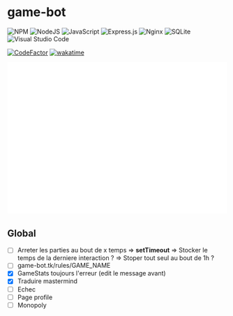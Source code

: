 # game-bot

![NPM](https://img.shields.io/badge/NPM-%23000000.svg?style=for-the-badge&logo=npm&logoColor=white)
![NodeJS](https://img.shields.io/badge/node.js-6DA55F?style=for-the-badge&logo=node.js&logoColor=white)
![JavaScript](https://img.shields.io/badge/javascript-%23323330.svg?style=for-the-badge&logo=javascript&logoColor=%23F7DF1E)
![Express.js](https://img.shields.io/badge/express.js-%23404d59.svg?style=for-the-badge&logo=express&logoColor=%2361DAFB)
![Nginx](https://img.shields.io/badge/nginx-%23009639.svg?style=for-the-badge&logo=nginx&logoColor=white)
![SQLite](https://img.shields.io/badge/sqlite-%2307405e.svg?style=for-the-badge&logo=sqlite&logoColor=white)
![Visual Studio Code](https://img.shields.io/badge/Visual%20Studio%20Code-0078d7.svg?style=for-the-badge&logo=visual-studio-code&logoColor=white)

[![CodeFactor](https://www.codefactor.io/repository/github/superalexandre/game-bot/badge?s=390f8bb32e42cacd0eabb8b92f9053ecb4a7b136)](https://www.codefactor.io/repository/github/superalexandre/game-bot)
[![wakatime](https://wakatime.com/badge/user/558b9eef-be8b-4d64-a7d7-1035d9321022/project/f2b8313c-8b4f-46cd-92b4-189956d62da7.svg)](https://wakatime.com/badge/user/558b9eef-be8b-4d64-a7d7-1035d9321022/project/f2b8313c-8b4f-46cd-92b4-189956d62da7)

![Metrics](https://github.com/Superalexandre/game-bot/blob/main/github-metrics.svg)

## Global

- [ ] Arreter les parties au bout de x temps
    => **setTimeout**
    => Stocker le temps de la derniere interaction ?
    => Stoper tout seul au bout de 1h ?
- [ ] game-bot.tk/rules/GAME_NAME
- [X] GameStats toujours l'erreur (edit le message avant)
- [X] Traduire mastermind
- [ ] Echec
- [ ] Page profile
- [ ] Monopoly
